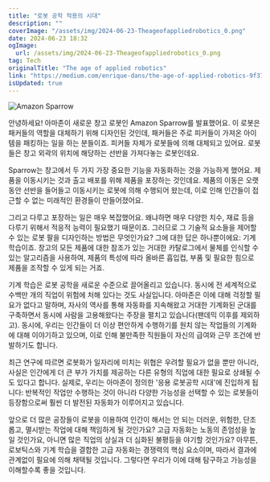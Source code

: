 ```yaml
---
title: "로봇 공학 적용의 시대"
description: ""
coverImage: "/assets/img/2024-06-23-Theageofappliedrobotics_0.png"
date: 2024-06-23 18:32
ogImage:
  url: /assets/img/2024-06-23-Theageofappliedrobotics_0.png
tag: Tech
originalTitle: "The age of applied robotics"
link: "https://medium.com/enrique-dans/the-age-of-applied-robotics-9f377d7cd55e"
isUpdated: true
---
```


![Amazon Sparrow](/assets/img/2024-06-23-Theageofappliedrobotics_0.png)

안녕하세요! 아마존이 새로운 창고 로봇인 Amazon Sparrow를 발표했어요. 이 로봇은 패커들의 역할을 대체하기 위해 디자인된 것인데, 패커들은 주로 피커들이 가져온 아이템을 패킹하는 일을 하는 분들이죠. 피커들 자체가 로봇들에 의해 대체되고 있어요. 로봇들은 창고 외곽의 위치에 해당하는 선반을 가져다놓는 로봇인데요.

Sparrow는 창고에서 두 가지 가장 중요한 기능을 자동화하는 것을 가능하게 했어요. 제품을 이동시키는 것과 출고 배포를 위해 제품을 포장하는 것인데요. 제품의 이동은 오랫동안 선반을 들어들고 이동시키는 로봇에 의해 수행되어 왔는데, 이로 인해 인간들이 접근할 수 없는 미래적인 환경들이 만들어졌어요.

그리고 다루고 포장하는 일은 매우 복잡했어요. 왜냐하면 매우 다양한 치수, 재료 등을 다루기 위해서 적응적 능력이 필요했기 때문이죠. 그러므로 그 기술적 요소들을 제어할 수 있는 로봇 팔을 디자인하는 방법은 무엇인가요? 그에 대한 답은 하나뿐이에요: 기계 학습이죠. 창고의 모든 제품에 대한 참조가 있는 거대한 카탈로그에서 물체를 인식할 수 있는 알고리즘을 사용하여, 제품의 특성에 따라 올바른 흡입컵, 부품 및 필요한 힘으로 제품을 조작할 수 있게 되는 거죠.

<!-- cozy-coder - 수평 -->

<ins class="adsbygoogle"
     style="display:block"
     data-ad-client="ca-pub-4877378276818686"
     data-ad-slot="1107185301"
     data-ad-format="auto"
     data-full-width-responsive="true"></ins>

<script>
     (adsbygoogle = window.adsbygoogle || []).push({});
</script>

기계 학습은 로봇 공학을 새로운 수준으로 끌어올리고 있습니다. 동시에 전 세계적으로 수백만 개의 직업이 위험에 처해 있다는 것도 사실입니다. 아마존은 이에 대해 걱정할 필요가 없다고 말하며, 자사의 역사를 통해 자동화를 지속해왔고 거대한 기계화된 군대를 구축하면서 동시에 사람을 고용해왔다는 주장을 펼치고 있습니다(팬데믹 이후를 제외하고). 동시에, 우리는 인간들이 더 이상 편안하게 수행하기를 원치 않는 작업들의 기계화에 대해 이야기하고 있으며, 이로 인해 불만족한 직원들이 자신의 급여와 근무 조건에 반발하기도 합니다.

최근 연구에 따르면 로봇화가 일자리에 미치는 위협은 우려할 필요가 없을 뿐만 아니라, 사실은 인간에게 더 큰 부가 가치를 제공하는 다른 유형의 직업에 대한 필요로 상쇄될 수도 있다고 합니다. 실제로, 우리는 아마존이 정의한 '응용 로봇공학 시대'에 진입하게 됩니다: 반복적인 작업만 수행하는 것이 아니라 다양한 가능성을 선택할 수 있는 로봇들이 등장함으로써 훨씬 더 발전된 자동화가 이루어지고 있습니다.

앞으로 더 많은 공장들이 로봇을 이용하여 인간이 해서는 안 되는 더러운, 위험한, 단조롭고, 멸시받는 작업에 대해 책임하게 될 것인가요? 고급 자동화는 노동의 존엄성을 높일 것인가요, 아니면 많은 직업의 상실과 더 심화된 불평등을 야기할 것인가요? 아무튼, 로보틱스와 기계 학습을 결합한 고급 자동화는 경쟁력의 핵심 요소이며, 따라서 결과에 관계없이 필요에 의해 채택될 것입니다. 그렇다면 우리가 이에 대해 탐구하고 가능성을 이해할수록 좋을 것입니다.
